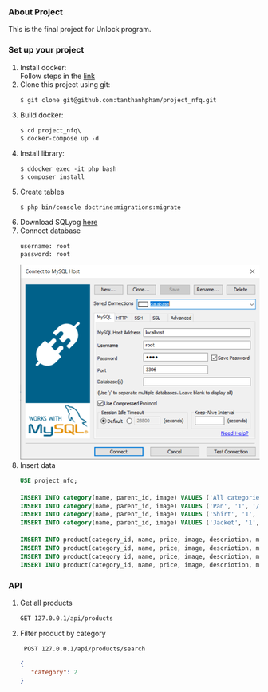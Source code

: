 ### About Project
This is the final project for Unlock program.
### Set up your project
1. Install docker: </br>
  Follow steps in the [link](https://docs.docker.com/desktop/windows/install/)
2. Clone this project using git:
    ```
    $ git clone git@github.com:tanthanhpham/project_nfq.git
    ```
3. Build docker:
    ```
    $ cd project_nfq\
    $ docker-compose up -d
    ```
4. Install library:
    ```
    $ ddocker exec -it php bash 
    $ composer install
    ```
5. Create tables
    ```
    $ php bin/console doctrine:migrations:migrate
    ```
6. Download SQLyog [here](https://github.com/webyog/sqlyog-community/wiki/Downloads)
7. Connect database
   ```
   username: root
   password: root
   ```
   ![img.png](img.png)
8. Insert data 
   ```sql
   USE project_nfq;

   INSERT INTO category(name, parent_id, image) VALUES ('All categories', NULL, '/parent_image.png');
   INSERT INTO category(name, parent_id, image) VALUES ('Pan', '1', '/pan_image.png');
   INSERT INTO category(name, parent_id, image) VALUES ('Shirt', '1', '/shirt_image.png');
   INSERT INTO category(name, parent_id, image) VALUES ('Jacket', '1', '/jacket_image.png');
   
   INSERT INTO product(category_id, name, price, image, descriotion, material) VALUES (2, 'Product name', 300000, '/product_image.png', 'Product description', 'Product material');
   INSERT INTO product(category_id, name, price, image, descriotion, material) VALUES (3, 'Product name 1', 400000, '/product_image_1.png', 'Product description 1', 'Product material 1');
   INSERT INTO product(category_id, name, price, image, descriotion, material) VALUES (2, 'Product name 2', 500000, '/product_image_2.png', 'Product description 2', 'Product material 2');
   INSERT INTO product(category_id, name, price, image, descriotion, material) VALUES (4, 'Product name 3', 340000, '/product_image_3.png', 'Product description 3', 'Product material 3');
   
   ```
### API
1. Get all products
    ```url
    GET 127.0.0.1/api/products
    ```
2. Filter product by category
   ```url
    POST 127.0.0.1/api/products/search
   ```
   ```json
   {
      "category": 2
   }
   ```